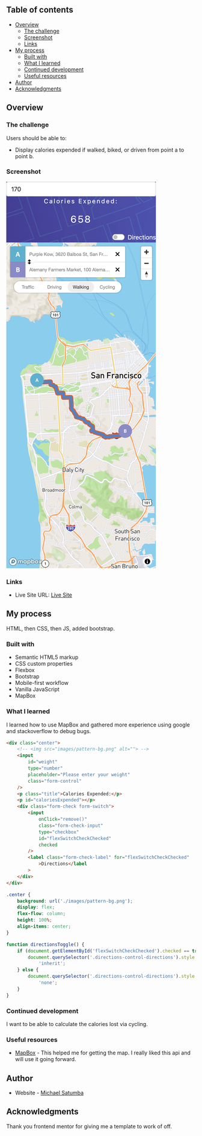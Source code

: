 <!-- # Frontend Mentor - IP address tracker solution

This is a solution to the [IP address tracker challenge on Frontend Mentor](https://www.frontendmentor.io/challenges/ip-address-tracker-I8-0yYAH0). Frontend Mentor challenges help you improve your coding skills by building realistic projects. -->

## Table of contents

- [Overview](#overview)
  - [The challenge](#the-challenge)
  - [Screenshot](#screenshot)
  - [Links](#links)
- [My process](#my-process)
  - [Built with](#built-with)
  - [What I learned](#what-i-learned)
  - [Continued development](#continued-development)
  - [Useful resources](#useful-resources)
- [Author](#author)
- [Acknowledgments](#acknowledgments)

<!-- **Note: Delete this note and update the table of contents based on what sections you keep.** -->

## Overview

### The challenge

Users should be able to:

- Display calories expended if walked, biked, or driven from point a to point b.

### Screenshot

![](<./images/calorie-map-web.vercel.app_(iPhone%2012%20Pro)%20(1).png>)

<!-- Add a screenshot of your solution. The easiest way to do this is to use Firefox to view your project, right-click the page and select "Take a Screenshot". You can choose either a full-height screenshot or a cropped one based on how long the page is. If it's very long, it might be best to crop it.

Alternatively, you can use a tool like [FireShot](https://getfireshot.com/) to take the screenshot. FireShot has a free option, so you don't need to purchase it.

Then crop/optimize/edit your image however you like, add it to your project, and update the file path in the image above. -->

<!-- **Note: Delete this note and the paragraphs above when you add your screenshot. If you prefer not to add a screenshot, feel free to remove this entire section.** -->

### Links

<!-- - Solution URL: [Add solution URL here](https://your-solution-url.com) -->

- Live Site URL: [Live Site](https://calorie-map-web.vercel.app/)

## My process

HTML, then CSS, then JS, added bootstrap.

### Built with

- Semantic HTML5 markup
- CSS custom properties
- Flexbox
- Bootstrap
- Mobile-first workflow
- Vanilla JavaScript
- MapBox

### What I learned

I learned how to use MapBox and gathered more experience using google and stackoverflow to debug bugs.

<!-- Use this section to recap over some of your major learnings while working through this project. Writing these out and providing code samples of areas you want to highlight is a great way to reinforce your own knowledge. -->

<!-- To see how you can add code snippets, see below: -->

```html
<div class="center">
	<!-- <img src="images/pattern-bg.png" alt=""> -->
	<input
		id="weight"
		type="number"
		placeholder="Please enter your weight"
		class="form-control"
	/>
	<p class="title">Calories Expended:</p>
	<p id="caloriesExpended"></p>
	<div class="form-check form-switch">
		<input
			onClick="remove()"
			class="form-check-input"
			type="checkbox"
			id="flexSwitchCheckChecked"
			checked
		/>
		<label class="form-check-label" for="flexSwitchCheckChecked"
			>Directions</label
		>
	</div>
</div>
```

```css
.center {
	background: url('./images/pattern-bg.png');
	display: flex;
	flex-flow: column;
	height: 100%;
	align-items: center;
}
```

```js
function directionsToggle() {
	if (document.getElementById('flexSwitchCheckChecked').checked == true) {
		document.querySelector('.directions-control-directions').style.display =
			'inherit';
	} else {
		document.querySelector('.directions-control-directions').style.display =
			'none';
	}
}
```

<!-- If you want more help with writing markdown, we'd recommend checking out [The Markdown Guide](https://www.markdownguide.org/) to learn more. -->

<!-- **Note: Delete this note and the content within this section and replace with your own learnings.** -->

### Continued development

<!-- Use this section to outline areas that you want to continue focusing on in future projects. These could be concepts you're still not completely comfortable with or techniques you found useful that you want to refine and perfect. -->

I want to be able to calculate the calories lost via cycling.

<!-- **Note: Delete this note and the content within this section and replace with your own plans for continued development.** -->

### Useful resources

- [MapBox](https://www.mapbox.com/) - This helped me for getting the map. I really liked this api and will use it going forward.
<!-- - [Example resource 2](https://www.example.com) - This is an amazing article which helped me finally understand XYZ. I'd recommend it to anyone still learning this concept.

**Note: Delete this note and replace the list above with resources that helped you during the challenge. These could come in handy for anyone viewing your solution or for yourself when you look back on this project in the future.** -->

## Author

- Website - [Michael Satumba](https://mkeport.vercel.app/)
<!-- - Frontend Mentor - [@yourusername](https://www.frontendmentor.io/profile/yourusername)
- Twitter - [@yourusername](https://www.twitter.com/yourusername) -->

<!-- **Note: Delete this note and add/remove/edit lines above based on what links you'd like to share.** -->

## Acknowledgments

<!-- This is where you can give a hat tip to anyone who helped you out on this project. Perhaps you worked in a team or got some inspiration from someone else's solution. This is the perfect place to give them some credit. -->

Thank you frontend mentor for giving me a template to work of off.

<!-- **Note: Delete this note and edit this section's content as necessary. If you completed this challenge by yourself, feel free to delete this section entirely.** -->
